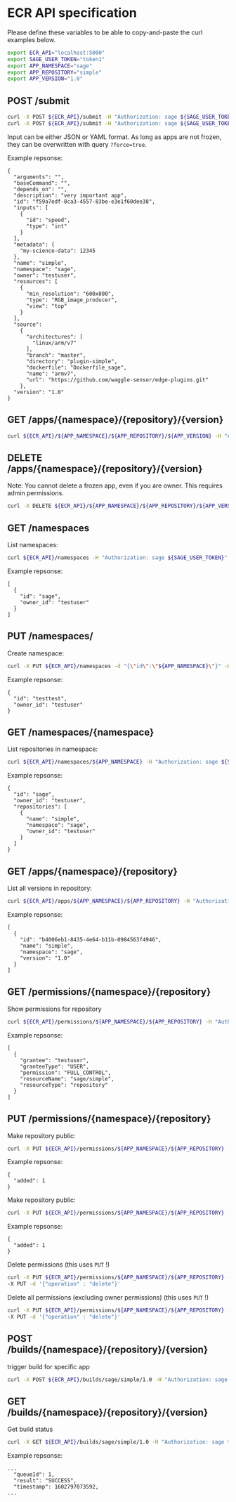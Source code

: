# ECR API specification

Please define these variables to be able to copy-and-paste the curl examples below.

```bash
export ECR_API="localhost:5000"
export SAGE_USER_TOKEN="token1"
export APP_NAMESPACE="sage"
export APP_REPOSITORY="simple"
export APP_VERSION="1.0"
```


## POST /submit
```bash
curl -X POST ${ECR_API}/submit -H "Authorization: sage ${SAGE_USER_TOKEN}" --data-binary  @./example_app.yaml
curl -X POST ${ECR_API}/submit -H "Authorization: sage ${SAGE_USER_TOKEN}" -d '{...}'
```

Input can be either JSON or YAML format. As long as apps are not frozen, they can be overwritten with query `?force=true`.


Example repsonse:
```json5
{
  "arguments": "",
  "baseCommand": "",
  "depends_on": "",
  "description": "very important app",
  "id": "f59a7edf-8ca3-4557-83be-e3e1f60dee38",
  "inputs": [
    {
      "id": "speed",
      "type": "int"
    }
  ],
  "metadata": {
    "my-science-data": 12345
  },
  "name": "simple",
  "namespace": "sage",
  "owner": "testuser",
  "resources": [
    {
      "min_resolution": "600x800",
      "type": "RGB_image_producer",
      "view": "top"
    }
  ],
  "source":
    {
      "architectures": [
        "linux/arm/v7"
      ],
      "branch": "master",
      "directory": "plugin-simple",
      "dockerfile": "Dockerfile_sage",
      "name": "armv7",
      "url": "https://github.com/waggle-sensor/edge-plugins.git"
    },
  "version": "1.0"
}
```

## GET /apps/{namespace}/{repository}/{version}
```bash
curl ${ECR_API}/${APP_NAMESPACE}/${APP_REPOSITORY}/${APP_VERSION} -H "Authorization: sage ${SAGE_USER_TOKEN}"
```

## DELETE /apps/{namespace}/{repository}/{version}
Note: You cannot delete a frozen app, even if you are owner. This requires admin permissions.
```bash
curl -X DELETE ${ECR_API}/${APP_NAMESPACE}/${APP_REPOSITORY}/${APP_VERSION} -H "Authorization: sage ${SAGE_USER_TOKEN}"
```


## GET /namespaces
List namespaces:
```bash
curl ${ECR_API}/namespaces -H "Authorization: sage ${SAGE_USER_TOKEN}"
```

Example repsonse:
```json5
[
  {
    "id": "sage",
    "owner_id": "testuser"
  }
]
```


## PUT /namespaces/
Create namespace:
```bash
curl -X PUT ${ECR_API}/namespaces -d "{\"id\":\"${APP_NAMESPACE}\"}" -H "Authorization: sage ${SAGE_USER_TOKEN}"
```

Example repsonse:
```json5
{
  "id": "testtest",
  "owner_id": "testuser"
}
```

## GET /namespaces/{namespace}
List repositories in namespace:
```bash
curl ${ECR_API}/namespaces/${APP_NAMESPACE} -H "Authorization: sage ${SAGE_USER_TOKEN}"
```

Example repsonse:
```json5
{
  "id": "sage",
  "owner_id": "testuser",
  "repositories": [
    {
      "name": "simple",
      "namespace": "sage",
      "owner_id": "testuser"
    }
  ]
}
```


## GET /apps/{namespace}/{repository}
List all versions in repository:
```bash
curl ${ECR_API}/apps/${APP_NAMESPACE}/${APP_REPOSITORY} -H "Authorization: sage ${SAGE_USER_TOKEN}"
```

Example repsonse:
```json5
[
  {
    "id": "b4006eb1-8435-4e64-b11b-0984563f4946",
    "name": "simple",
    "namespace": "sage",
    "version": "1.0"
  }
]
```

## GET /permissions/{namespace}/{repository}
Show permissions for repository
```bash
curl ${ECR_API}/permissions/${APP_NAMESPACE}/${APP_REPOSITORY} -H "Authorization: sage ${SAGE_USER_TOKEN}"
```
Example repsonse:
```json5
[
  {
    "grantee": "testuser",
    "granteeType": "USER",
    "permission": "FULL_CONTROL",
    "resourceName": "sage/simple",
    "resourceType": "repository"
  }
]
```

## PUT /permissions/{namespace}/{repository}
Make repository public:
```bash
curl -X PUT ${ECR_API}/permissions/${APP_NAMESPACE}/${APP_REPOSITORY} -H "Authorization: sage ${SAGE_USER_TOKEN}" -d '{"operation":"add", "granteeType": "GROUP", "grantee": "AllUsers", "permission": "READ"}'
```

Example repsonse:
```json5
{
  "added": 1
}
```


Make repository public:
```bash
curl -X PUT ${ECR_API}/permissions/${APP_NAMESPACE}/${APP_REPOSITORY} -H "Authorization: sage ${SAGE_USER_TOKEN}" -d '{"operation":"add", "granteeType": "USER", "grantee": "OtherUser", "permission": "READ"}'
```

Example repsonse:
```json5
{
  "added": 1
}
```

Delete permissions (this uses `PUT` !)
```bash
curl -X PUT ${ECR_API}/permissions/${APP_NAMESPACE}/${APP_REPOSITORY} -H "Authorization: sage ${SAGE_USER_TOKEN}" -d '{"operation":"delete", "granteeType": "USER", "grantee": "OtherUser", "permission": "READ"}'
-X PUT -d '{"operation" : "delete"}'
```

Delete all permissions (excluding owner permissions) (this uses `PUT` !)
```bash
curl -X PUT ${ECR_API}/permissions/${APP_NAMESPACE}/${APP_REPOSITORY} -H "Authorization: sage ${SAGE_USER_TOKEN}" -d '{"operation":"delete"}'
-X PUT -d '{"operation" : "delete"}'
```


## POST /builds/{namespace}/{repository}/{version}
trigger build for specific app
```bash
curl -X POST ${ECR_API}/builds/sage/simple/1.0 -H "Authorization: sage token1"
```

## GET /builds/{namespace}/{repository}/{version}
Get build status

```bash
curl -X GET ${ECR_API}/builds/sage/simple/1.0 -H "Authorization: sage token1"
```

Example repsonse:
```json5
...
  "queueId": 1,
  "result": "SUCCESS",
  "timestamp": 1602797073592,
...
```


